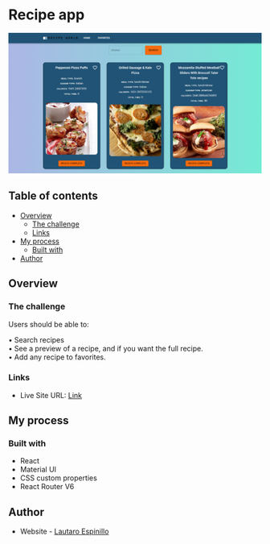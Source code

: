 # Recipe app

![Design preview for the Recipe app](./src/images/preview.png)

## Table of contents

- [Overview](#overview)
  - [The challenge](#the-challenge)
  - [Links](#links)
- [My process](#my-process)
  - [Built with](#built-with)
- [Author](#author)

## Overview

### The challenge

Users should be able to:

• Search recipes  
• See a preview of a recipe, and if you want the full recipe.  
• Add any recipe to favorites.  

### Links
- Live Site URL: [Link](https://thelaucha.github.io/Recipe-app)

## My process

### Built with

- React
- Material UI
- CSS custom properties
- React Router V6

## Author

- Website - [Lautaro Espinillo](https://thelaucha.github.io/lautaro_espinillo_portfolio/)
